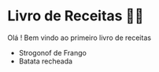 # Livro de Receitas :woman_cook:

Olá ! Bem vindo ao primeiro livro de receitas

- Strogonof de Frango
- Batata recheada
